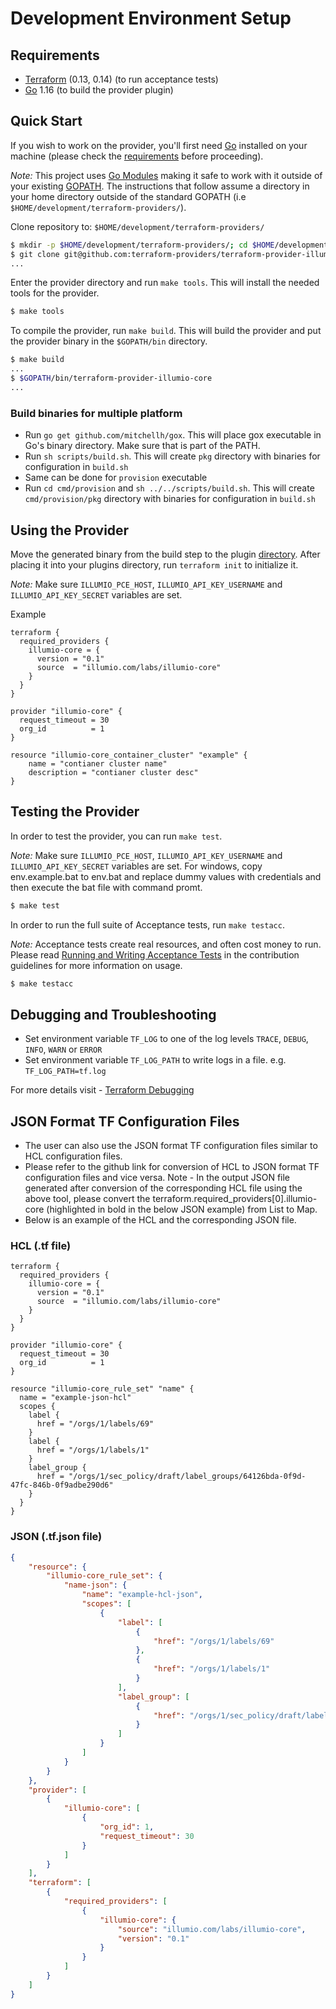 # Development Environment Setup

## Requirements

- [Terraform](https://www.terraform.io/downloads.html) (0.13, 0.14) (to run acceptance tests)
- [Go](https://golang.org/doc/install) 1.16 (to build the provider plugin)

## Quick Start

If you wish to work on the provider, you'll first need [Go](http://www.golang.org) installed on your machine (please check the [requirements](#requirements) before proceeding).

*Note:* This project uses [Go Modules](https://blog.golang.org/using-go-modules) making it safe to work with it outside of your existing [GOPATH](http://golang.org/doc/code.html#GOPATH). The instructions that follow assume a directory in your home directory outside of the standard GOPATH (i.e `$HOME/development/terraform-providers/`).

Clone repository to: `$HOME/development/terraform-providers/`

```sh
$ mkdir -p $HOME/development/terraform-providers/; cd $HOME/development/terraform-providers/
$ git clone git@github.com:terraform-providers/terraform-provider-illumio-core
...
```

Enter the provider directory and run `make tools`. This will install the needed tools for the provider.

```sh
$ make tools
```

To compile the provider, run `make build`. This will build the provider and put the provider binary in the `$GOPATH/bin` directory.

```sh
$ make build
...
$ $GOPATH/bin/terraform-provider-illumio-core
...
```

### Build binaries for multiple platform

- Run `go get github.com/mitchellh/gox`. This will place gox executable in Go's binary directory. Make sure that is part of the PATH.
- Run `sh scripts/build.sh`. This will create `pkg` directory with binaries for configuration in `build.sh`
- Same can be done for `provision` executable
- Run `cd cmd/provision` and  `sh ../../scripts/build.sh`. This will create `cmd/provision/pkg` directory with binaries for configuration in `build.sh`

## Using the Provider

Move the generated binary from the build step to the plugin  [directory](https://www.terraform.io/docs/cli/config/config-file.html#implied-local-mirror-directories). After placing it into your plugins directory, run `terraform init` to initialize it.

*Note:* Make sure `ILLUMIO_PCE_HOST`, `ILLUMIO_API_KEY_USERNAME` and `ILLUMIO_API_KEY_SECRET` variables are set.

Example
```hcl
terraform {
  required_providers {
    illumio-core = {
      version = "0.1"
      source  = "illumio.com/labs/illumio-core"
    }
  }
}

provider "illumio-core" {
  request_timeout = 30
  org_id          = 1
}

resource "illumio-core_container_cluster" "example" {
    name = "contianer cluster name"
    description = "contianer cluster desc"
}
```

## Testing the Provider

In order to test the provider, you can run `make test`.

*Note:* Make sure `ILLUMIO_PCE_HOST`, `ILLUMIO_API_KEY_USERNAME` and `ILLUMIO_API_KEY_SECRET` variables are set. For windows, copy env.example.bat to env.bat and replace dummy values with credentials and then execute the bat file with command promt.

```sh
$ make test
```

In order to run the full suite of Acceptance tests, run `make testacc`.

*Note:* Acceptance tests create real resources, and often cost money to run. Please read [Running and Writing Acceptance Tests](contributing/running-and-writing-acceptance-tests.md) in the contribution guidelines for more information on usage.

```sh
$ make testacc
```


## Debugging and Troubleshooting

- Set environment variable `TF_LOG` to one of the log levels `TRACE`, `DEBUG`, `INFO`, `WARN` or `ERROR`
- Set environment variable `TF_LOG_PATH` to write logs in a file. e.g. `TF_LOG_PATH=tf.log`

For more details visit - [Terraform Debugging](https://www.terraform.io/docs/internals/debugging.html)


## JSON Format TF Configuration Files
- The user can also use the JSON format TF configuration files similar to HCL configuration files. 
- Please refer to the github link for conversion of HCL to JSON format TF configuration files and vice versa. Note - In the output JSON file generated after conversion of the corresponding HCL file using the above tool, please convert the  terraform.required_providers[0].illumio-core (highlighted in bold in the below JSON example) from List to Map.
- Below is an example of the HCL and the corresponding JSON file.

### HCL (.tf file)

```hcl
terraform {
  required_providers {
    illumio-core = {
      version = "0.1"
      source  = "illumio.com/labs/illumio-core"
    }
  }
}

provider "illumio-core" {
  request_timeout = 30
  org_id          = 1
}

resource "illumio-core_rule_set" "name" {
  name = "example-json-hcl"
  scopes {
    label {
      href = "/orgs/1/labels/69"
    }
    label {
      href = "/orgs/1/labels/1"
    }
    label_group {
      href = "/orgs/1/sec_policy/draft/label_groups/64126bda-0f9d-47fc-846b-0f9adbe290d6"
    }
  }
}
```

### JSON (.tf.json file)

```JSON
{
    "resource": {
        "illumio-core_rule_set": {
            "name-json": {
                "name": "example-hcl-json",
                "scopes": [
                    {
                        "label": [
                            {
                                "href": "/orgs/1/labels/69"
                            },
                            {
                                "href": "/orgs/1/labels/1"
                            }
                        ],
                        "label_group": [
                            {
                                "href": "/orgs/1/sec_policy/draft/label_groups/64126bda-0f9d-47fc-846b-0f9adbe290d6"
                            }
                        ]
                    }
                ]
            }
        }
    },
    "provider": [
        {
            "illumio-core": [
                {
                    "org_id": 1,
                    "request_timeout": 30
                }
            ]
        }
    ],
    "terraform": [
        {
            "required_providers": [
                {
                    "illumio-core": {
                        "source": "illumio.com/labs/illumio-core",
                        "version": "0.1"
                    }
                }
            ]
        }
    ]
}
```